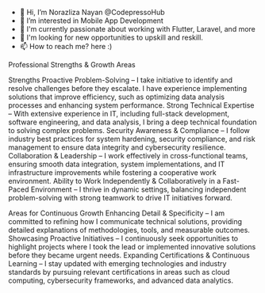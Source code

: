 - 👋 Hi, I’m Norazliza Nayan @CodepressoHub
- 👀 I’m interested in Mobile App Development
- 🌱 I'm currently passionate about working with Flutter, Laravel, and more
- 💞️ I'm looking for new opportunities to upskill and reskill.
- 📫 How to reach me? here :)

Professional Strengths & Growth Areas

Strengths
Proactive Problem-Solving – I take initiative to identify and resolve challenges before they escalate. I have experience implementing solutions that improve efficiency, such as optimizing data analysis processes and enhancing system performance.
Strong Technical Expertise – With extensive experience in IT, including full-stack development, software engineering, and data analysis, I bring a deep technical foundation to solving complex problems.
Security Awareness & Compliance – I follow industry best practices for system hardening, security compliance, and risk management to ensure data integrity and cybersecurity resilience.
Collaboration & Leadership – I work effectively in cross-functional teams, ensuring smooth data integration, system implementations, and IT infrastructure improvements while fostering a cooperative work environment.
Ability to Work Independently & Collaboratively in a Fast-Paced Environment – I thrive in dynamic settings, balancing independent problem-solving with strong teamwork to drive IT initiatives forward.

Areas for Continuous Growth
Enhancing Detail & Specificity – I am committed to refining how I communicate technical solutions, providing detailed explanations of methodologies, tools, and measurable outcomes.
Showcasing Proactive Initiatives – I continuously seek opportunities to highlight projects where I took the lead or implemented innovative solutions before they became urgent needs.
Expanding Certifications & Continuous Learning – I stay updated with emerging technologies and industry standards by pursuing relevant certifications in areas such as cloud computing, cybersecurity frameworks, and advanced data analytics.

<!---
CodepressoHub/CodepressoHub is a ✨ special ✨ repository because its `README.md` (this file) appears on your GitHub profile.
You can click the Preview link to take a look at your changes.
--->
